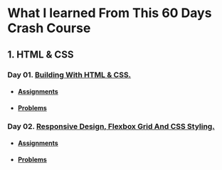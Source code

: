 # What I learned From This 60 Days Crash Course

## 1. HTML & CSS

### Day 01. [Building With HTML & CSS.](./01-HTML_And_CSS/Day-01-Building-With-HTML-CSS)

- #### [Assignments](./01-HTML_And_CSS/Day-01-Building-With-HTML-CSS/Assignments)
- #### [Problems](./01-HTML_And_CSS/Day-01-Building-With-HTML-CSS/Problem1.html)

### Day 02. [Responsive Design, Flexbox Grid And CSS Styling.](./01-HTML_And_CSS/Day-02-Responsive-Design_Flexbox-Grid-And-CSS-Styling)

- #### [Assignments](./01-HTML_And_CSS/Day-02-Responsive-Design_Flexbox-Grid-And-CSS-Styling/Assignments)
- #### [Problems](./01-HTML_And_CSS/Day-02-Responsive-Design_Flexbox-Grid-And-CSS-Styling)
